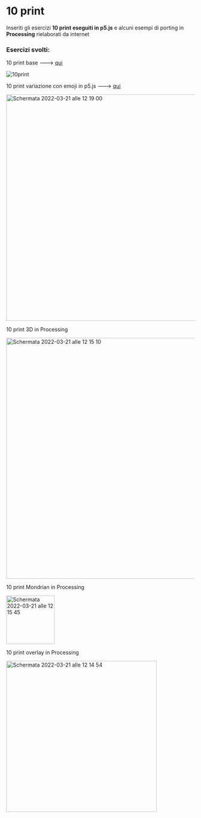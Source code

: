 # 10 print 

Inseriti gli esercizi **10 print eseguiti in p5.js** e alcuni esempi di porting in **Processing** rielaborati da internet

### Esercizi svolti: 

10 print base ---> [qui](https://editor.p5js.org/chrbff/full/zMoo34y97)

![10print](https://user-images.githubusercontent.com/79915170/159251756-ead65658-b1ce-48a2-8a5c-2ac3c6076095.jpg)

10 print variazione con emoji in p5.js ---> [qui](https://editor.p5js.org/chrbff/full/xgr4QnL77)

<img width="603" alt="Schermata 2022-03-21 alle 12 19 00" src="https://user-images.githubusercontent.com/79915170/159251822-0441af18-b11a-4299-9ea3-bc2fb89f4b87.png">

10 print 3D in Processing

<img width="641" alt="Schermata 2022-03-21 alle 12 15 10" src="https://user-images.githubusercontent.com/79915170/159251868-539c2ecd-5246-4558-a0f0-6e5072ee8af7.png">

10 print Mondrian in Processing

<img width="129" alt="Schermata 2022-03-21 alle 12 15 45" src="https://user-images.githubusercontent.com/79915170/159251887-a01bd46b-d6e0-4dd0-840f-52239cb81b17.png">

10 print overlay in Processing

<img width="402" alt="Schermata 2022-03-21 alle 12 14 54" src="https://user-images.githubusercontent.com/79915170/159251921-ce0605fb-1d20-4a4e-977b-520e3e1f40a2.png">
